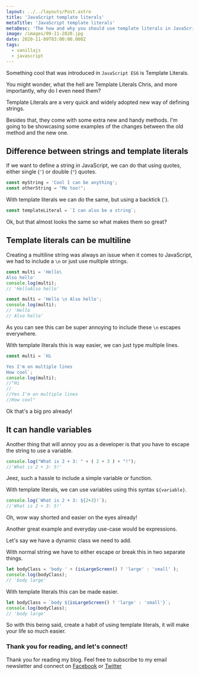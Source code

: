```yaml
---
layout: ../../layouts/Post.astro
title: 'JavaScript template literals'
metaTitle: 'JavaScript template literals'
metaDesc: 'The how and why you should use template literals in JavaScript'
image: /images/09-11-2020.jpg
date: 2020-11-09T03:00:00.000Z
tags:
  - vanillajs
  - javascript
---
```

Something cool that was introduced in `JavaScript ES6` is Template Literals.

You might wonder, what the hell are Template Literals Chris, and more importantly, why do I even need them?

Template Literals are a very quick and widely adopted new way of defining strings.

Besides that, they come with some extra new and handy methods. I'm going to be showcasing some examples of the changes between the old method and the new one.

## Difference between strings and template literals

If we want to define a string in JavaScript, we can do that using quotes, either single (`'`) or double (`"`) quotes.

```js
const myString = 'Cool I can be anything';
const otherString = "Me too!";
```

With template literals we can do the same, but using a backtick (`).

```js
const templateLiteral = `I can also be a string`; 
```

Ok, but that almost looks the same so what makes them so great?

## Template literals can be multiline

Creating a multiline string was always an issue when it comes to JavaScript, we had to include a `\n` or just use multiple strings.

```js
const multi = 'Hello\
Also hello'
console.log(multi); 
// 'HelloAlso hello'

const multi = 'Hello \n Also hello';
console.log(multi); 
// 'Hello 
// Also hello'
```

As you can see this can be super annoying to include these `\n` escapes everywhere.

With template literals this is way easier, we can just type multiple lines.

```js
const multi = `Hi

Yes I'm on multiple lines
How cool`;
console.log(multi);
//"Hi
//
//Yes I'm on multiple lines
//How cool"
```

Ok that's a big pro already!

## It can handle variables

Another thing that will annoy you as a developer is that you have to escape the string to use a variable.

```js
console.log("What is 2 + 3: " + ( 2 + 3 ) + "!");
//'What is 2 + 3: 5!'
```

Jeez, such a hassle to include a simple variable or function.

With template literals, we can use variables using this syntax `${variable}`.

```js
console.log(`What is 2 + 3: ${2+3}!`);
//'What is 2 + 3: 5!'
```

Oh, wow way shorted and easier on the eyes already!

Another great example and everyday use-case would be expressions.

Let's say we have a dynamic class we need to add.

With normal string we have to either escape or break this in two separate things.

```js
let bodyClass = 'body ' + (isLargeScreen() ? 'large' : 'small' );
console.log(bodyClass);
// 'body large'
```

With template literals this can be made easier.

```js
let bodyClass = `body ${isLargeScreen() ? 'large' : 'small'}`;
console.log(bodyClass);
// 'body large'
```

So with this being said, create a habit of using template literals, it will make your life so much easier.

### Thank you for reading, and let's connect!

Thank you for reading my blog. Feel free to subscribe to my email newsletter and connect on [Facebook](https://www.facebook.com/DailyDevTipsBlog) or [Twitter](https://twitter.com/DailyDevTips1)
